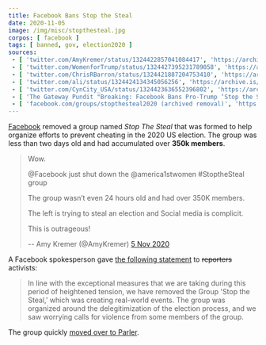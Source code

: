 ```yaml
---
title: Facebook Bans Stop the Steal
date: 2020-11-05
image: /img/misc/stopthesteal.jpg
corpos: [ facebook ]
tags: [ banned, gov, election2020 ]
sources:
 - [ 'twitter.com/AmyKremer/status/1324422857041084417', 'https://archive.is/hb4I8' ]
 - [ 'twitter.com/WomenforTrump/status/1324427395231789058', 'https://archive.is/7voyx' ]
 - [ 'twitter.com/ChrisRBarron/status/1324421887204753410', 'https://archive.is/PHx3a' ]
 - [ 'twitter.com/ali/status/1324424134345056256', 'https://archive.is/F0RSz' ]
 - [ 'twitter.com/CynCity_USA/status/1324423636552396802', 'https://archive.is/k9MlO' ]
 - [ 'The Gateway Pundit "Breaking: Facebook Bans Pro-Trump ‘Stop the Steal’; Page Gained Over 350,000 Followers Since Announced Wednesday" by Kristinn Taylor (5 Nov 2020)', 'https://archive.is/wDY9I' ]
 - [ 'facebook.com/groups/stopthesteal2020 (archived removal)', 'https://archive.vn/ptPSu' ]
---
```


[Facebook](/facebook/) removed a group named _Stop The Steal_ that was formed
to help organize efforts to prevent cheating in the 2020 US election. The group
was less than two days old and had accumulated over **350k members**.

> Wow.
>
> @Facebook just shut down the @america1stwomen #StoptheSteal group 
>
> The group wasn’t even 24 hours old and had over 350K members.
>
> The left is trying to steal an election and Social media is complicit.
>
> This is outrageous!
>
> -- Amy Kremer (@AmyKremer) [5 Nov 2020](https://archive.is/hb4I8)

A Facebook spokesperson gave [the following
statement](https://archive.is/wcMhJ#selection-1689.0-1689.213) to ~~reporters~~
activists:

> In line with the exceptional measures that we are taking during this period
> of heightened tension, we have removed the Group 'Stop the Steal,' which was
> creating real-world events. The group was organized around the
> delegitimization of the election process, and we saw worrying calls for
> violence from some members of the group.

The group quickly [moved over to Parler](https://parler.com/profile/StopTheSteal/posts).
